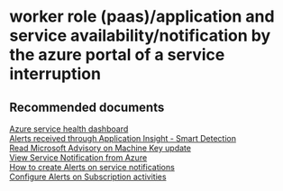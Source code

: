 <properties
	pageTitle="worker role (paas)/application and service availability/notification by the azure portal of a service interruption"
	description="worker role (paas)/application and service availability/notification by the azure portal of a service interruption"
	service="microsoft.classiccompute"
	resource="domainnames"
 	authors="ChiragPavecha"
	displayOrder=""
	selfHelpType="generic"
	supportTopicIds="32440212"
	resourceTags=""
	productPesIds="13185"
	cloudEnvironments="public, Fairfax"
	articleId="9ba61dc0-6889-410c-8f18-627c7cb13358"
	ownershipId="Compute_CloudServices"
/>

# worker role (paas)/application and service availability/notification by the azure portal of a service interruption

## **Recommended documents**
[Azure service health dashboard](https://azure.microsoft.com/status/)<br>
[Alerts received through Application Insight - Smart Detection](https://docs.microsoft.com/azure/application-insights/app-insights-proactive-failure-diagnostics)<br>
[Read Microsoft Advisory on Machine Key update](https://aka.ms/azuremachinekeyinfo)<br>
[View Service Notification from Azure](https://docs.microsoft.com/azure/monitoring-and-diagnostics/monitoring-service-notifications)<br>
[How to create Alerts on service notifications](https://docs.microsoft.com/azure/monitoring-and-diagnostics/monitoring-activity-log-alerts-on-service-notifications)<br>
[Configure Alerts on Subscription activities](https://docs.microsoft.com/azure/monitoring-and-diagnostics/monitor-quick-audit-notify-action-in-subscription)